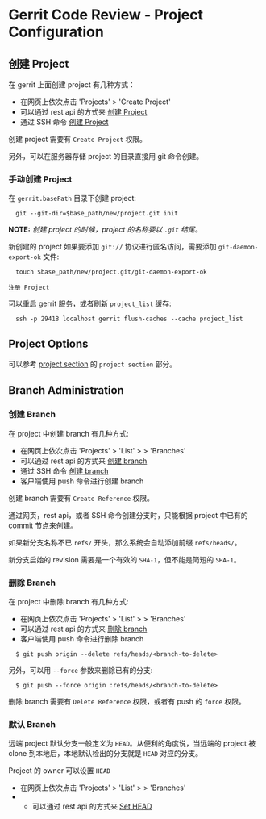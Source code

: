 # Gerrit Code Review - Project Configuration

## 创建 Project

在 gerrit 上面创建 project 有几种方式：

- 在网页上依次点击 'Projects' > 'Create Project'
- 可以通过 rest api 的方式来 [创建 Project](rest-api-projects.md)
- 通过 SSH 命令 [创建 Project](cmd-create-project.md) 

创建 project 需要有 `Create Project` 权限。

另外，可以在服务器存储 project 的目录直接用 git 命令创建。

### 手动创建 Project

 在 `gerrit.basePath` 目录下创建 project:

```
  git --git-dir=$base_path/new/project.git init
```

**NOTE:**
*创建 project 的时候，project 的名称要以 `.git` 结尾。*

新创建的 project 如果要添加 `git://` 协议进行匿名访问，需要添加 `git-daemon-export-ok` 文件:

```shell
  touch $base_path/new/project.git/git-daemon-export-ok
```

    注册 Project

可以重启 gerrit 服务，或者刷新 `project_list` 缓存:

```shell
  ssh -p 29418 localhost gerrit flush-caches --cache project_list
```

## Project Options

可以参考 [project section](config-project-config.md) 的 `project section` 部分。

## Branch Administration

### 创建 Branch

在 project 中创建 branch 有几种方式:

- 在网页上依次点击 'Projects' > 'List' > <project> > 'Branches'
- 可以通过 rest api 的方式来 [创建 branch](rest-api-projects.md)
- 通过 SSH 命令 [创建 branch](cmd-create-branch.md) 
- 客户端使用 push 命令进行创建 branch

创建 branch 需要有 `Create Reference` 权限。

通过网页，rest api，或者 SSH 命令创建分支时，只能根据 project 中已有的 commit 节点来创建。

如果新分支名称不已 `refs/` 开头，那么系统会自动添加前缀 `refs/heads/`。

新分支启始的 revision 需要是一个有效的 `SHA-1`，但不能是简短的 `SHA-1`。

### 删除 Branch

在 project 中删除 branch 有几种方式:

- 在网页上依次点击 'Projects' > 'List' > <project> > 'Branches'
- 可以通过 rest api 的方式来 [删除 branch](rest-api-projects.md)
- 客户端使用 push 命令进行删除 branch

```shell
  $ git push origin --delete refs/heads/<branch-to-delete>
```

另外，可以用 `--force` 参数来删除已有的分支:

```shell
  $ git push --force origin :refs/heads/<branch-to-delete>
```

删除 branch 需要有 `Delete Reference` 权限，或者有 push 的 `force` 权限。

### 默认 Branch

远端 project 默认分支一般定义为 `HEAD`。从便利的角度说，当远端的 project 被 clone 到本地后，本地默认检出的分支就是 `HEAD` 对应的分支。

Project 的 owner 可以设置 `HEAD`

- 在网页上依次点击 'Projects' > 'List' > <project> > 'Branches' 
- - 可以通过 rest api 的方式来 [Set HEAD](rest-api-projects.md)



